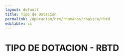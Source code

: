 ```yaml
---
layout: default
title: Tipo de Dotación
permalink: /Operacion/hrm/rhumanos/rbasica/rbtd
editable: si
---
```


# TIPO DE DOTACION - RBTD  
